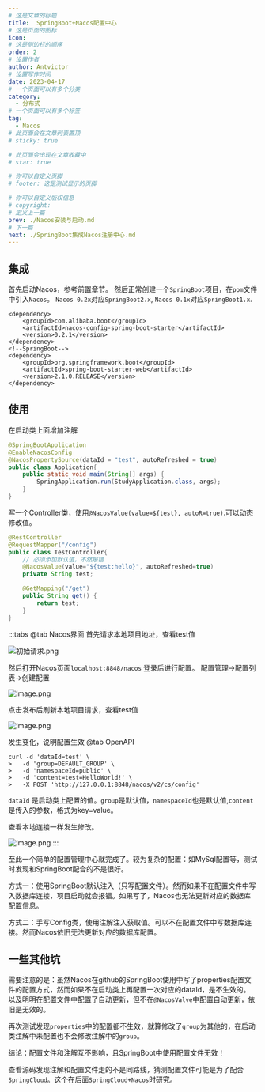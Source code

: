 ```yaml
---
# 这是文章的标题
title:  SpringBoot+Nacos配置中心
# 这是页面的图标
icon: 
# 这是侧边栏的顺序
order: 2
# 设置作者
author: Antvictor
# 设置写作时间
date: 2023-04-17
# 一个页面可以有多个分类
category:
  - 分布式
# 一个页面可以有多个标签
tag:
  - Nacos
# 此页面会在文章列表置顶
# sticky: true

# 此页面会出现在文章收藏中
# star: true

# 你可以自定义页脚
# footer: 这是测试显示的页脚

# 你可以自定义版权信息
# copyright: 
# 定义上一篇
prev: ./Nacos安装与启动.md
# 下一篇
next: ./SpringBoot集成Nacos注册中心.md
---
```


## 集成
首先启动Nacos，参考前置章节。
然后正常创建一个`SpringBoot`项目，在`pom`文件中引入`Nacos`。
`Nacos 0.2x`对应`SpringBoot2.x`, `Nacos 0.1x`对应`SpringBoot1.x`.
```pom
<dependency>  
    <groupId>com.alibaba.boot</groupId>  
    <artifactId>nacos-config-spring-boot-starter</artifactId>  
    <version>0.2.1</version>  
</dependency>
<!--SpringBoot--> 
<dependency>  
    <groupId>org.springframework.boot</groupId>  
    <artifactId>spring-boot-starter-web</artifactId>  
    <version>2.1.0.RELEASE</version>
</dependency>
```
## 使用
在启动类上面增加注解
```java
@SpringBootApplication  
@EnableNacosConfig  
@NacosPropertySource(dataId = "test", autoRefreshed = true)
public class Application{
	public static void main(String[] args) {
		SpringApplication.run(StudyApplication.class, args);
	}
}
```
写一个Controller类，使用`@NacosValue(value=${test}, autoR=true)`.可以动态修改值。
``` java
@RestController
@RequestMapper("/config")
public class TestController{
	// 必须添加默认值，不然报错
	@NacosValue(value="${test:hello}", autoRefreshed=true)
	private String test;

	@GetMapping("/get")
	public String get() {
		return test;
	}
}
```

:::tabs
@tab Nacos界面
首先请求本地项目地址，查看test值

![初始请求.png](https://img.codejourney.top/img/20230404095024.png)

然后打开Nacos页面`localhost:8848/nacos` 登录后进行配置。
配置管理->配置列表->创建配置

![image.png](https://img.codejourney.top/img/20230404095155.png)

点击发布后刷新本地项目请求，查看test值

![image.png](https://img.codejourney.top/img/20230404095249.png)

发生变化，说明配置生效
@tab OpenAPI
```shell
curl -d 'dataId=test' \
>   -d 'group=DEFAULT_GROUP' \
>   -d 'namespaceId=public' \
>   -d 'content=test=HelloWorld!' \
>   -X POST 'http://127.0.0.1:8848/nacos/v2/cs/config'
```
`dataId` 是启动类上配置的值。`group`是默认值，`namespaceId`也是默认值,`content`是传入的参数，格式为key=value。

查看本地连接一样发生修改。

![image.png](https://img.codejourney.top/img/20230404095756.png)
:::

至此一个简单的配置管理中心就完成了。较为复杂的配置：如MySql配置等，测试时发现和SpringBoot配合的不是很好。

方式一：使用SpringBoot默认注入（只写配置文件）。然而如果不在配置文件中写入数据库连接，项目启动就会报错。如果写了，Nacos也无法更新对应的数据库配置信息。

方式二：手写Config类，使用注解注入获取值。可以不在配置文件中写数据库连接。然而Nacos依旧无法更新对应的数据库配置。
## 一些其他坑
需要注意的是：虽然Nacos在github的SpringBoot使用中写了properties配置文件的配置方式，然而如果不在启动类上再配置一次对应的dataId，是不生效的。
以及明明在配置文件中配置了自动更新，但不在`@NacosValve`中配置自动更新，依旧是无效的。

再次测试发现`properties`中的配置都不生效，就算修改了`group`为其他的，在启动类注解中未配置也不会修改注解中的`group`。

结论：配置文件和注解互不影响，且SpringBoot中使用配置文件无效！

查看源码发现注解和配置文件走的不是同路线，猜测配置文件可能是为了配合`SpringCloud`。这个在后面`SpringCloud+Nacos`时研究。
